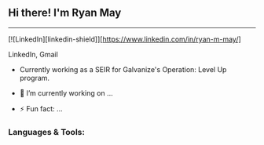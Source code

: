 ## Hi there! I'm Ryan May
---
[![LinkedIn][linkedin-shield]][https://www.linkedin.com/in/ryan-m-may/]

LinkedIn, Gmail

- Currently working as a SEIR for Galvanize's Operation: Level Up program.

- 🔭 I’m currently working on ...

- ⚡ Fun fact: ...

### Languages & Tools:
